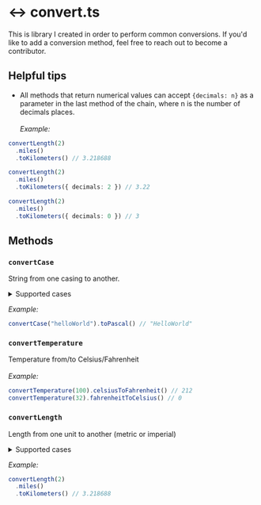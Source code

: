 # :left_right_arrow: convert.ts

This is library I created in order to perform common conversions. If you'd like to add a conversion method, feel free to reach out to become a contributor.

## Helpful tips

- All methods that return numerical values can accept `{decimals: n}` as a parameter in the last method of the chain, where n is the number of decimals places.<br><br>
  _Example:_

```typescript
convertLength(2)
  .miles()
  .toKilometers() // 3.218688

convertLength(2)
  .miles()
  .toKilometers({ decimals: 2 }) // 3.22

convertLength(2)
  .miles()
  .toKilometers({ decimals: 0 }) // 3
```

## Methods

### `convertCase`

String from one casing to another.

<details>
<summary>Supported cases</summary>
<ul>
<li>camelCase</li>
<li>CONST_CASE</li>
<li>kabob-case</li>
<li>PascalCase</li>
<li>snake_case</li>
<li>string case</li>
</ul>
</details>

_Example:_

```typescript
convertCase("helloWorld").toPascal() // "HelloWorld"
```

### `convertTemperature`

Temperature from/to Celsius/Fahrenheit<br><br>
_Example:_

```typescript
convertTemperature(100).celsiusToFahrenheit() // 212
convertTemperature(32).fahrenheitToCelsius() // 0
```

### `convertLength`

Length from one unit to another (metric or imperial)

<details>
<summary>Supported cases</summary>
<ol>
<li><b>Metric</b></li>
<ul><li>millimeters</li>
<li>centimeters</li>
<li>meters</li>
<li>kilometers</li>
</ul>
<li><b>Imperial</b></li>
<ul>
<li>inches</li>
<li>feet</li>
<li>yards</li>
<li>miles</li>
</ul>
</ol>
</details>

_Example:_

```typescript
convertLength(2)
  .miles()
  .toKilometers() // 3.218688
```
